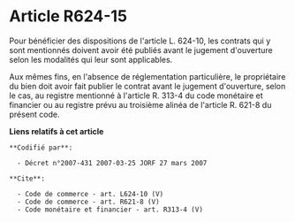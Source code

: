 # Article R624-15

Pour bénéficier des dispositions de l'article L. 624-10, les contrats qui y sont mentionnés doivent avoir été publiés avant
le jugement d'ouverture selon les modalités qui leur sont applicables. 

Aux mêmes fins, en l'absence de réglementation particulière, le propriétaire du bien doit avoir fait publier le contrat avant
le jugement d'ouverture, selon le cas, au registre mentionné à l'article R. 313-4 du code monétaire et financier ou au
registre prévu au troisième alinéa de l'article R. 621-8 du présent code.

**Liens relatifs à cet article**

	**Codifié par**:

	  - Décret n°2007-431 2007-03-25 JORF 27 mars 2007

	**Cite**:

	  - Code de commerce - art. L624-10 (V)
	  - Code de commerce - art. R621-8 (V)
	  - Code monétaire et financier - art. R313-4 (V)
